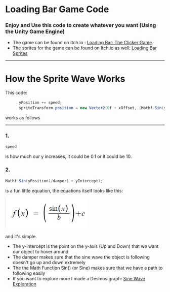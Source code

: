 # Loading Bar Game Code
### Enjoy and Use this code to create whatever you want (Using the Unity Game Engine)
+ The game can be found on Itch.io : [Loading Bar: The Clicker Game](https://knowledgecat247.itch.io/loading-bar-the-clicker-game).
+ The sprites for the game can be found on Itch.io as well: [Loading Bar Sprites](https://knowledgecat247.itch.io/loading-bar-sprites)
___

# How the Sprite Wave Works
This code:
```cs
      yPosition += speed;
      spriteTransform.position = new Vector2(0f + xOffset, (Mathf.Sin(yPosition)/damper) + yIntercept);
```
works as follows
___
 ### 1.
```cs
speed
```
is how much our y increases, it could be 0.1 or it could be 10.

### 2.
```cs
Mathf.Sin(yPosition)/damper) + yIntercept);
```
is a fun little equation,
the equations itself looks like this: 

![Function](DesmosFunction.png)

and it's simple.

+ The y-intercept is the point on the y-axis (Up and Down) that we want our object to hover around
+ The damper makes sure that the sine wave the object is following doesn't go up and down extremely
+ The the Math Function Sin() (or Sine) makes sure that we have a path to following easily
+ If you want to explore more I made a Desmos graph: [Sine Wave Exploration](https://www.desmos.com/calculator/gmljln3ffb)


